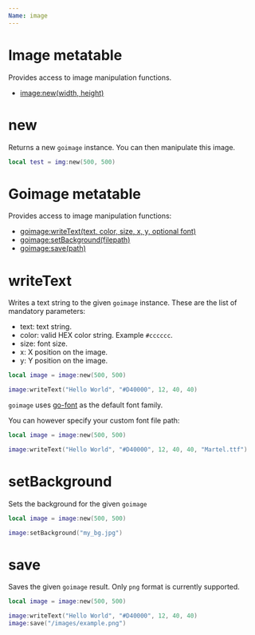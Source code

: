 ```yaml
---
Name: image
---
```


# Image metatable

Provides access to image manipulation functions.

- [image:new(width, height)](#new)

# new

Returns a new `goimage` instance. You can then manipulate this image.

```lua
local test = img:new(500, 500)
```

# Goimage metatable

Provides access to image manipulation functions:

- [goimage:writeText(text, color, size, x, y, optional font)](#writetext)
- [goimage:setBackground(filepath)](#setbackground)
- [goimage:save(path)](#save)

# writeText

Writes a text string to the given `goimage` instance. These are the list of mandatory parameters:

- text: text string.
- color: valid HEX color string. Example `#cccccc`.
- size: font size.
- x: X position on the image.
- y: Y position on the image.

```lua
local image = image:new(500, 500)

image:writeText("Hello World", "#D40000", 12, 40, 40)
```

`goimage` uses [go-font](https://blog.golang.org/go-fonts) as the default font family.

You can however specify your custom font file path:

```lua
local image = image:new(500, 500)

image:writeText("Hello World", "#D40000", 12, 40, 40, "Martel.ttf")
```

# setBackground

Sets the background for the given `goimage`

```lua
local image = image:new(500, 500)

image:setBackground("my_bg.jpg")
```

# save

Saves the given `goimage` result. Only `png` format is currently supported.

```lua
local image = image:new(500, 500)

image:writeText("Hello World", "#D40000", 12, 40, 40)
image:save("/images/example.png")
```

